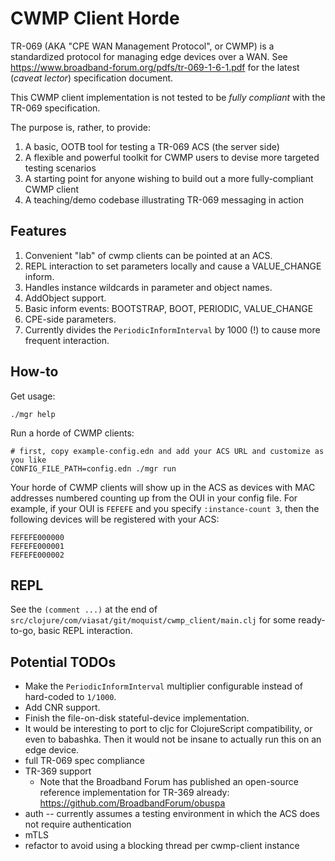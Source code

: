 # CWMP Client Horde

TR-069 (AKA "CPE WAN Management Protocol", or CWMP) is a standardized protocol for managing edge devices over a WAN. See https://www.broadband-forum.org/pdfs/tr-069-1-6-1.pdf for the latest (_caveat lector_) specification document.

This CWMP client implementation is not tested to be _fully compliant_ with the TR-069 specification.

The purpose is, rather, to provide:

1. A basic, OOTB tool for testing a TR-069 ACS (the server side)
2. A flexible and powerful toolkit for CWMP users to devise more targeted testing scenarios
3. A starting point for anyone wishing to build out a more fully-compliant CWMP client
4. A teaching/demo codebase illustrating TR-069 messaging in action

## Features

1. Convenient "lab" of cwmp clients can be pointed at an ACS.
2. REPL interaction to set parameters locally and cause a VALUE_CHANGE inform.
3. Handles instance wildcards in parameter and object names.
4. AddObject support.
5. Basic inform events: BOOTSTRAP, BOOT, PERIODIC, VALUE_CHANGE
6. CPE-side parameters.
7. Currently divides the `PeriodicInformInterval` by 1000 (!) to cause more frequent interaction.

## How-to

Get usage:

```
./mgr help
```

Run a horde of CWMP clients:

```
# first, copy example-config.edn and add your ACS URL and customize as you like
CONFIG_FILE_PATH=config.edn ./mgr run
```

Your horde of CWMP clients will show up in the ACS as devices with MAC addresses numbered counting up from the OUI in your config file.
For example, if your OUI is `FEFEFE` and you specify `:instance-count 3`, then the following devices will be registered with your ACS:

```
FEFEFE000000
FEFEFE000001
FEFEFE000002
```

## REPL

See the `(comment ...)` at the end of `src/clojure/com/viasat/git/moquist/cwmp_client/main.clj` for some ready-to-go, basic REPL interaction.

## Potential TODOs

* Make the `PeriodicInformInterval` multiplier configurable instead of hard-coded to `1/1000`.
* Add CNR support.
* Finish the file-on-disk stateful-device implementation.
* It would be interesting to port to cljc for ClojureScript compatibility, or even to babashka. Then it would not be insane to actually run this on an edge device.
* full TR-069 spec compliance
* TR-369 support
    * Note that the Broadband Forum has published an open-source reference implementation for TR-369 already: https://github.com/BroadbandForum/obuspa
* auth -- currently assumes a testing environment in which the ACS does not require authentication
* mTLS
* refactor to avoid using a blocking thread per cwmp-client instance


